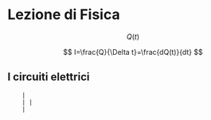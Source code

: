 # Lezione di Fisica


$$
Q(t)
$$


$$
I=\frac{Q}{\Delta t}=\frac{dQ(t)}{dt}
$$


## I circuiti elettrici


		|
		| |
		|
<!--stackedit_data:
eyJoaXN0b3J5IjpbMTMxODg1MjMyMV19
-->